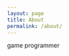 ```yaml
---
layout: page
title: About
permalink: /about/
---
```


game programmer

<!-- 
$$
\begin{pmatrix}
1 & 2 & 3\\
a & b & c
\end{pmatrix}
$$

https://www.overleaf.com/learn/latex/Matrices
-->